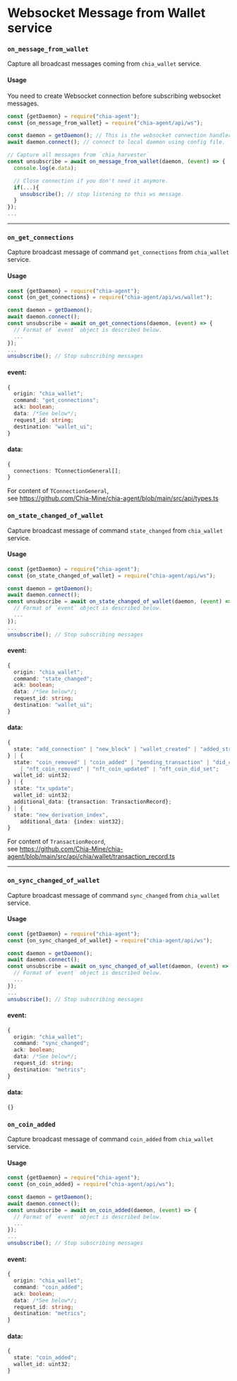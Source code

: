 # Websocket Message from Wallet service

### `on_message_from_wallet`
Capture all broadcast messages coming from `chia_wallet` service.

#### Usage
You need to create Websocket connection before subscribing websocket messages.
```js
const {getDaemon} = require("chia-agent");
const {on_message_from_wallet} = require("chia-agent/api/ws");

const daemon = getDaemon(); // This is the websocket connection handler
await daemon.connect(); // connect to local daemon using config file.

// Capture all messages from `chia_harvester`
const unsubscribe = await on_message_from_wallet(daemon, (event) => {
  console.log(e.data);

  // Close connection if you don't need it anymore.
  if(...){
    unsubscribe(); // stop listening to this ws message.
  }
});
...
```

---

### `on_get_connections`
Capture broadcast message of command `get_connections` from `chia_wallet` service.

#### Usage
```typescript
const {getDaemon} = require("chia-agent");
const {on_get_connections} = require("chia-agent/api/ws/wallet");

const daemon = getDaemon();
await daemon.connect();
const unsubscribe = await on_get_connections(daemon, (event) => {
  // Format of `event` object is described below.
  ...
});
...
unsubscribe(); // Stop subscribing messages
```

#### event:
```typescript
{
  origin: "chia_wallet";
  command: "get_connections";
  ack: boolean;
  data: /*See below*/;
  request_id: string;
  destination: "wallet_ui";
}
```
#### data:
```typescript
{
  connections: TConnectionGeneral[];
}
```
For content of `TConnectionGeneral`,  
see https://github.com/Chia-Mine/chia-agent/blob/main/src/api/types.ts

### `on_state_changed_of_wallet`
Capture broadcast message of command `state_changed` from `chia_wallet` service.

#### Usage
```typescript
const {getDaemon} = require("chia-agent");
const {on_state_changed_of_wallet} = require("chia-agent/api/ws");

const daemon = getDaemon();
await daemon.connect();
const unsubscribe = await on_state_changed_of_wallet(daemon, (event) => {
  // Format of `event` object is described below.
  ...
});
...
unsubscribe(); // Stop subscribing messages
```

#### event:
```typescript
{
  origin: "chia_wallet";
  command: "state_changed";
  ack: boolean;
  data: /*See below*/;
  request_id: string;
  destination: "wallet_ui";
}
```
#### data:
```typescript
{
  state: "add_connection" | "new_block" | "wallet_created" | "added_stray_cat";
} | {
  state: "coin_removed" | "coin_added" | "pending_transaction" | "did_coin_added" | "nft_coin_added"
    | "nft_coin_removed" | "nft_coin_updated" | "nft_coin_did_set";
  wallet_id: uint32;
} | {
  state: "tx_update";
  wallet_id: uint32;
  additional_data: {transaction: TransactionRecord};
} | {
  state: "new_derivation_index",
    additional_data: {index: uint32};
}
```
For content of `TransactionRecord`,  
see https://github.com/Chia-Mine/chia-agent/blob/main/src/api/chia/wallet/transaction_record.ts

---

### `on_sync_changed_of_wallet`
Capture broadcast message of command `sync_changed` from `chia_wallet` service.

#### Usage
```typescript
const {getDaemon} = require("chia-agent");
const {on_sync_changed_of_wallet} = require("chia-agent/api/ws");

const daemon = getDaemon();
await daemon.connect();
const unsubscribe = await on_sync_changed_of_wallet(daemon, (event) => {
  // Format of `event` object is described below.
  ...
});
...
unsubscribe(); // Stop subscribing messages
```

#### event:
```typescript
{
  origin: "chia_wallet";
  command: "sync_changed";
  ack: boolean;
  data: /*See below*/;
  request_id: string;
  destination: "metrics";
}
```
#### data:
```typescript
{}
```

### `on_coin_added`
Capture broadcast message of command `coin_added` from `chia_wallet` service.

#### Usage
```typescript
const {getDaemon} = require("chia-agent");
const {on_coin_added} = require("chia-agent/api/ws");

const daemon = getDaemon();
await daemon.connect();
const unsubscribe = await on_coin_added(daemon, (event) => {
  // Format of `event` object is described below.
  ...
});
...
unsubscribe(); // Stop subscribing messages
```

#### event:
```typescript
{
  origin: "chia_wallet";
  command: "coin_added";
  ack: boolean;
  data: /*See below*/;
  request_id: string;
  destination: "metrics";
}
```
#### data:
```typescript
{
  state: "coin_added";
  wallet_id: uint32;
}
```
